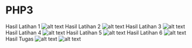 # PHP3
Hasil Latihan 1
![alt text](https://github.com/Nesta2002/PHP3/blob/master/Screenshot%20(220).png)
Hasil Latihan 2
![alt text](https://github.com/Nesta2002/PHP3/blob/master/Screenshot%20(221).png)
Hasil Latihan 3
![alt text](https://github.com/Nesta2002/PHP3/blob/master/Screenshot%20(222).png)
Hasil Latihan 4
![alt text](https://github.com/Nesta2002/PHP3/blob/master/Screenshot%20(223).png)
Hasil Latihan 5
![alt text](https://github.com/Nesta2002/PHP3/blob/master/Screenshot%20(224).png)
Hasil Latihan 6
![alt text](https://github.com/Nesta2002/PHP3/blob/master/Screenshot%20(225).png)
Hasil Tugas
![alt text](https://github.com/Nesta2002/PHP3/blob/master/Screenshot%20(226).png)
![alt text](https://github.com/Nesta2002/PHP3/blob/master/Screenshot%20(227).png)
